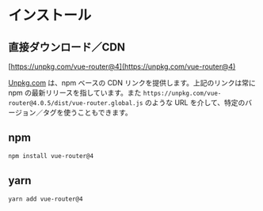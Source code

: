 # インストール

## 直接ダウンロード／CDN

[https://unpkg.com/vue-router@4](https://unpkg.com/vue-router@4)

<!--email_off-->

[Unpkg.com](https://unpkg.com) は、npm ベースの CDN リンクを提供します。上記のリンクは常に npm の最新リリースを指しています。また `https://unpkg.com/vue-router@4.0.5/dist/vue-router.global.js` のような URL を介して、特定のバージョン／タグを使うこともできます。

<!--/email_off-->

## npm

```bash
npm install vue-router@4
```

## yarn

```bash
yarn add vue-router@4
```
